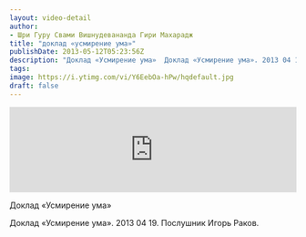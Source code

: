 ```yaml
---
layout: video-detail
author:
- Шри Гуру Свами Вишнудевананда Гири Махарадж
title: "доклад «усмирение ума»"
publishDate: 2013-05-12T05:23:56Z
description: "Доклад «Усмирение ума»  Доклад «Усмирение ума». 2013 04 19. Послушник Игорь Раков."
tags: 
image: https://i.ytimg.com/vi/Y6EebOa-hPw/hqdefault.jpg
draft: false
---
```


<iframe width="100%" src="https://www.youtube.com/embed/Y6EebOa-hPw" frameborder="0" allowfullscreen=""></iframe> 

 Доклад «Усмирение ума»

 Доклад «Усмирение ума». 2013 04 19\. Послушник Игорь Раков.   

 